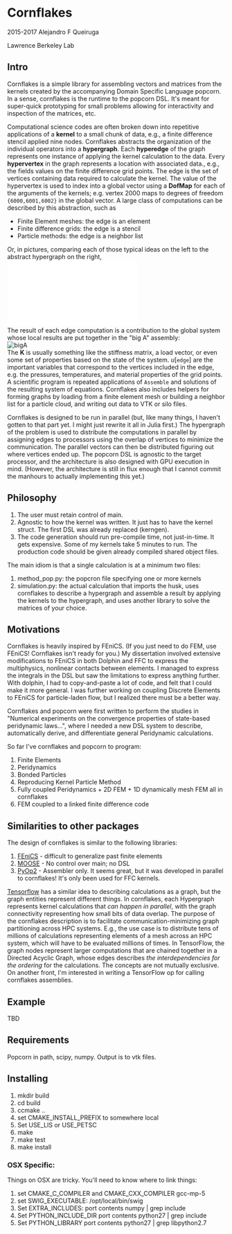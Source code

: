 Cornflakes
==========

2015-2017 Alejandro F Queiruga

Lawrence Berkeley Lab

Intro
-----

Cornflakes is a simple library for assembling
vectors and matrices from the kernels created by the accompanying
Domain Specific Language popcorn. In a sense, cornflakes
is the runtime to the popcorn DSL.
It's meant for super-quick prototyping for small problems
allowing for interactivity and inspection of the matrices,
etc.


Computational science codes are often broken down into repetitive applications of a **kernel** to a small chunk of data, e.g., a finite difference stencil applied nine nodes. Cornflakes abstracts the organization of the individual operators into a **hypergraph**. Each **hyperedge** of the graph represents one instance of applying the kernel calculation to the data.
Every **hypervertex** in the graph represents a location with associated data., e.g., the fields values on the finite difference grid points. The edge is the set of vertices containing data required to calculate the kernel. The value of the hypervertex is used to index into a global vector using a **DofMap** for each of the arguments of the kernels; e.g. vertex 2000 maps to degrees of freedom `{6000,6001,6002}` in the global vector. A large class of computations can be described by this abstraction, such as

- Finite Element meshes: the edge is an element
- Finite difference grids: the edge is a stencil
- Particle methods: the edge is a neighbor list

Or, in pictures, comparing each of those typical ideas on the left to the abstract hypergraph on the right,
![hypergraphs](doc/figures/hypergraphs.pdf)  
 The result of each edge computation is a contribution to the global system whose local results are put together in the "big A" assembly:  
![bigA](
  http://latex.codecogs.com/gif.latex?\dpi{120}&space;\large&space;\mathbf{K}=\underset{\mathtt{edge}\in\mathcal{H}}&space;{\operatorname{\raisebox{-5pt}{\mbox{&space;\Huge&space;\textsf{\textbf{A}}}}}}&space;\mathbf{k}\left%28u\left[\mathtt{edge}\right]\right%29
  )  
The $\mathbf{K}$ is usually something like the stiffness matrix, a load vector, or even some set of properties
based on the state of the system. $u[\mathtt{edge}]$ are the important variables that correspond to the
vertices included in the edge, e.g. the pressures, temperatures, and material properties of the grid points.
A scientific program is repeated applications of `Assemble` and solutions of the resulting system of equations.
Cornflakes also includes helpers for forming graphs by loading from a finite element mesh or building a 
neighbor list for a particle cloud, and writing out data to VTK or silo files.

Cornflakes is designed to be run in parallel (but, like many things,
I haven't gotten to that part yet. I might just rewrite it
all in Julia first.)  The hypergraph of the problem is used to distribute the computations in parallel by assigning edges to processors using the overlap of vertices to minimize the communication. The parallel vectors can then be distributed figuring out where vertices ended up. The popcorn DSL is agnostic to the target processor, and the architecture is also designed with GPU execution in mind. (However, the architecture is still in flux enough that I cannot commit the manhours to actually implementing this yet.)

Philosophy
----------

1. The user must retain control of main.
2. Agnostic to how the kernel was written. It just has to have
the kernel struct. The first DSL was already replaced (kerngen).
3. The code generation should run pre-compile time, not just-in-time.
It gets expensive. Some of my kernels take 5 minutes to run. The
production code should be given already compiled shared object files.

The main idiom is that a single calculation  is at a minimum two files:  

1. method\_pop.py: the popcron file specifying one or more kernels
2. simulation.py: the actual calculation that imports the husk,
uses cornflakes to describe a hypergraph and assemble a result by
applying the kernels to the hypergraph, and uses another library
to solve the matrices of your choice.

Motivations
-----------

Cornflakes is heavily inspired by FEniCS. (If you just need to do FEM, use FEniCS!
Cornflakes isn't ready for you.) My dissertation involved extensive modifications
to FEniCS in both Dolphin and FFC to express the multiphysics, nonlinear contacts
between elements. I managed to express the integrals in the DSL but saw the limitations
to express anything further. With dolphin, I had to copy-and-paste a lot of code, and
felt that I could make it more general.
I was further working on coupling Discrete Elements to FEniCS for particle-laden flow,
but I realized there must be a better way.

Cornflakes and popcorn were first written to perform the studies in
"Numerical experiments on the convergence properties of state-based peridynamic laws...",
where I needed a new DSL system to describe, automatically derive, and differentiate
general Peridynamic calculations.

So far I've cornflakes and popcorn to program:

1. Finite Elements
1. Peridynamics
1. Bonded Particles
1. Reproducing Kernel Particle Method
1. Fully coupled Peridynamics + 2D FEM + 1D dynamically mesh FEM all in cornflakes
1. FEM coupled to a linked finite difference code


Similarities to other packages
------------------------------

The design of cornflakes is similar to the following libraries:

1. [FEniCS](https://fenicsproject.org) - difficult to generalize past finite elements
1. [MOOSE](https://mooseframework.org) - No control over main; no DSL
1. [PyOp2](https://github.com/OP2/PyOP2) - Assembler only. It seems great, but it was developed in parallel to cornflakes! It's only been used for FFC kernels.

[Tensorflow](https://tensorflow.org) has a similar idea to describing calculations as a graph, but the graph entities represent different things.
In cornflakes, each Hypergraph represents
kernel calculations that _can happen in parallel_, with the graph connectivity representing
how small bits of data overlap. The purpose of the cornflakes description is to facilitate
communication-minimizing graph partitioning across HPC systems. E.g., the use case is to
distribute tens of millions of calculations representing elements of a mesh across an HPC system,
which will have to be evaluated millions of times. In TensorFlow, the graph nodes represent
larger computations that are chained together in a Directed Acyclic Graph, whose edges
describes _the interdependencies for the ordering_ for the calculations. The concepts are not
mutually exclusive. On another front, I'm interested in writing a TensorFlow op for calling
cornflakes assemblies.



Example
-------

TBD

Requirements
------------

Popcorn in path, scipy, numpy. Output is to vtk files.

Installing
--------

1. mkdir build
2. cd build
3. ccmake ..
4. set CMAKE_INSTALL_PREFIX to somewhere local
5. Set USE_LIS or USE_PETSC
6. make
7. make test
8. make install

### OSX Specific:

Things on OSX are tricky. You'll need to know where to link things:

1. set CMAKE_C_COMPILER and CMAKE_CXX_COMPILER gcc-mp-5
2. set SWIG_EXECUTABLE:
/opt/local/bin/swig
3. Set EXTRA_INCLUDES:
port contents numpy | grep include
4. Set PYTHON_INCLUDE_DIR
port contents python27 | grep include
5. Set PYTHON_LIBRARY
port contents python27 | grep libpython2.7
